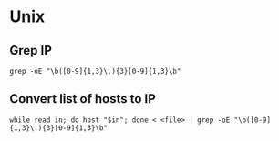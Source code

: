 # Unix

## Grep IP

```
grep -oE "\b([0-9]{1,3}\.){3}[0-9]{1,3}\b"
```

## Convert list of hosts to IP

```
while read in; do host "$in"; done < <file> | grep -oE "\b([0-9]{1,3}\.){3}[0-9]{1,3}\b"
```